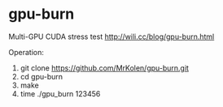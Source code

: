 # gpu-burn
Multi-GPU CUDA stress test
http://wili.cc/blog/gpu-burn.html

Operation:
1. git clone https://github.com/MrKolen/gpu-burn.git
2. cd gpu-burn
3. make
4. time ./gpu_burn 123456
